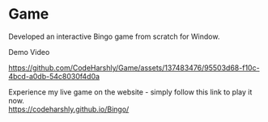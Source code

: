 # Game
Developed an interactive Bingo game from scratch for Window.

Demo Video

https://github.com/CodeHarshly/Game/assets/137483476/95503d68-f10c-4bcd-a0db-54c8030f4d0a

Experience my live game on the website - simply follow this link to play it now.  
https://codeharshly.github.io/Bingo/
